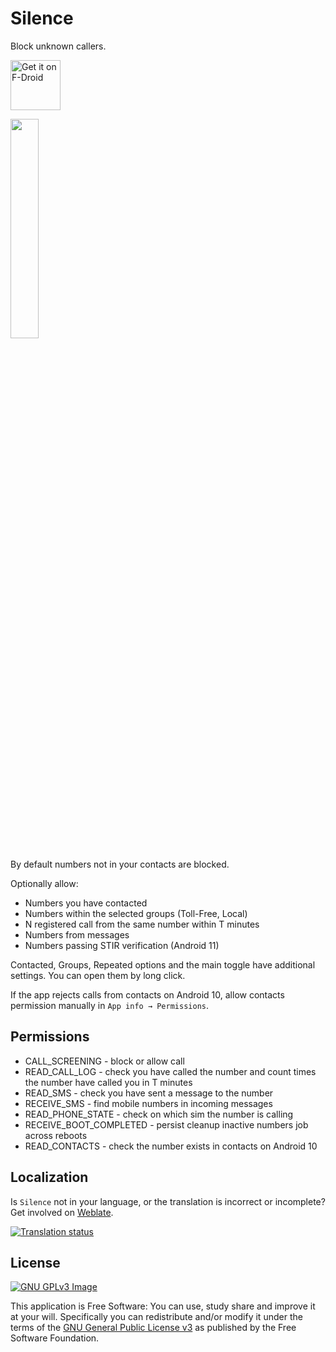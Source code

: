 # Silence

Block unknown callers.

[<img 
    src="https://fdroid.gitlab.io/artwork/badge/get-it-on.png"
    alt="Get it on F-Droid"
    height="80">](https://f-droid.org/packages/me.lucky.silence/)

<img 
    src="https://raw.githubusercontent.com/x13a/Silence/master/fastlane/metadata/android/en-US/images/phoneScreenshots/1.png" 
    width="30%" 
    height="30%">

By default numbers not in your contacts are blocked.

Optionally allow:
* Numbers you have contacted
* Numbers within the selected groups (Toll-Free, Local)
* N registered call from the same number within T minutes
* Numbers from messages
* Numbers passing STIR verification (Android 11)

Contacted, Groups, Repeated options and the main toggle have additional settings. You can open them 
by long click.

If the app rejects calls from contacts on Android 10, allow contacts permission manually in 
`App info → Permissions`.

## Permissions

* CALL_SCREENING         - block or allow call
* READ_CALL_LOG          - check you have called the number and count times the number have called 
  you in T minutes
* READ_SMS               - check you have sent a message to the number
* RECEIVE_SMS            - find mobile numbers in incoming messages
* READ_PHONE_STATE       - check on which sim the number is calling
* RECEIVE_BOOT_COMPLETED - persist cleanup inactive numbers job across reboots
* READ_CONTACTS          - check the number exists in contacts on Android 10

## Localization

Is `Silence` not in your language, or the translation is incorrect or incomplete? Get involved on 
[Weblate](https://hosted.weblate.org/engage/me-lucky-silence/).

[![Translation status](https://hosted.weblate.org/widgets/me-lucky-silence/-/app/horizontal-auto.svg)](https://hosted.weblate.org/engage/me-lucky-silence/)

## License
[![GNU GPLv3 Image](https://www.gnu.org/graphics/gplv3-127x51.png)](https://www.gnu.org/licenses/gpl-3.0.en.html)  

This application is Free Software: You can use, study share and improve it at your will. 
Specifically you can redistribute and/or modify it under the terms of the
[GNU General Public License v3](https://www.gnu.org/licenses/gpl.html) as published by the Free 
Software Foundation.
